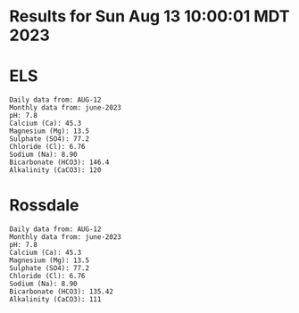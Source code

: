 # Results for Sun Aug 13 10:00:01 MDT 2023
# ELS
```
Daily data from: AUG-12
Monthly data from: june-2023
pH: 7.8
Calcium (Ca): 45.3
Magnesium (Mg): 13.5
Sulphate (SO4): 77.2
Chloride (Cl): 6.76
Sodium (Na): 8.90
Bicarbonate (HCO3): 146.4
Alkalinity (CaCO3): 120
```
# Rossdale
```
Daily data from: AUG-12
Monthly data from: june-2023
pH: 7.8
Calcium (Ca): 45.3
Magnesium (Mg): 13.5
Sulphate (SO4): 77.2
Chloride (Cl): 6.76
Sodium (Na): 8.90
Bicarbonate (HCO3): 135.42
Alkalinity (CaCO3): 111
```
